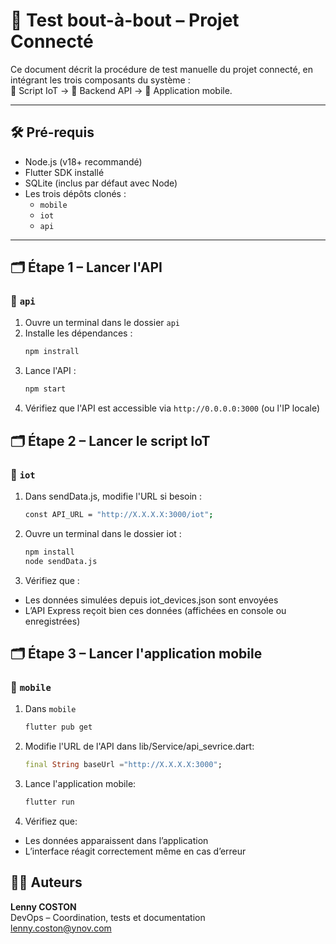 # 🧪 Test bout-à-bout – Projet Connecté

Ce document décrit la procédure de test manuelle du projet connecté, en intégrant les trois composants du système :  
📡 Script IoT → 🔧 Backend API → 📱 Application mobile.

---

## 🛠️ Pré-requis

- Node.js (v18+ recommandé)
- Flutter SDK installé
- SQLite (inclus par défaut avec Node)
- Les trois dépôts clonés :
  - `mobile`
  - `iot`
  - `api`

---

## 🗂️ Étape 1 – Lancer l'API

### 🔧 `api`

1. Ouvre un terminal dans le dossier `api`
2. Installe les dépendances :
    ```bash
    npm instrall
    ````
3. Lance l'API :
    ```bash
    npm start
    ```
4. Vérifiez que l'API est accessible via `http://0.0.0.0:3000` (ou l'IP locale)

## 🗂️ Étape 2 – Lancer le script IoT

### 📡 `iot`

1. Dans sendData.js, modifie l'URL si besoin :
   ```bash
   const API_URL = "http://X.X.X.X:3000/iot";
   ```
2. Ouvre un terminal dans le dossier iot : 
   ```bash
   npm install
   node sendData.js
   ```
3. Vérifiez que : 
- Les données simulées depuis iot_devices.json sont envoyées
- L’API Express reçoit bien ces données (affichées en console ou enregistrées)

## 🗂️ Étape 3 – Lancer l'application mobile

### 📱 `mobile`

1. Dans `mobile`
    ```bash
    flutter pub get
    ```
2. Modifie l'URL de l'API dans lib/Service/api_sevrice.dart:
    ```dart	
    final String baseUrl ="http://X.X.X.X:3000";
    ```
3. Lance l'application mobile:
    ```bash
    flutter run 
    ```
4. Vérifiez que:
- Les données apparaissent dans l’application
- L’interface réagit correctement même en cas d’erreur

## 👨‍💻 Auteurs

**Lenny COSTON**  
DevOps – Coordination, tests et documentation  
lenny.coston@ynov.com


